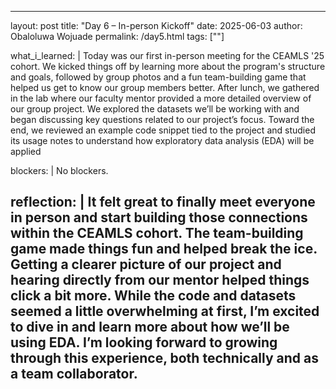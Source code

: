 
---
layout: post
title: "Day 6 –  In-person Kickoff"
date: 2025-06-03
author: Obaloluwa Wojuade
permalink: /day5.html
tags: [""]

what_i_learned: |
  Today was our first in-person meeting for the CEAMLS '25 cohort. We kicked things off by learning more about the program's structure and goals, followed by group photos and a fun team-building game that helped us get to know our group members better. After lunch, we gathered in the lab where our faculty mentor provided a more detailed overview of our group project. We explored the datasets we’ll be working with and began discussing key questions related to our project’s focus. Toward the end, we reviewed an example code snippet tied to the project and studied its usage notes to understand how exploratory data analysis (EDA) will be applied


blockers: |
  No blockers.

reflection: |
  It felt great to finally meet everyone in person and start building those connections within the CEAMLS cohort. The team-building game made things fun and helped break the ice. Getting a clearer picture of our project and hearing directly from our mentor helped things click a bit more. While the code and datasets seemed a little overwhelming at first, I’m excited to dive in and learn more about how we’ll be using EDA. I’m looking forward to growing through this experience, both technically and as a team collaborator.
---

